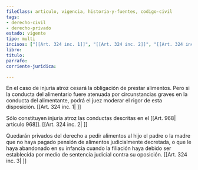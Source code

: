```yaml
---
fileClass: articulo, vigencia, historia-y-fuentes, codigo-civil
tags:
- derecho-civil
- derecho-privado
estado: vigente
tipo: multi
incisos: ["[[Art. 324 inc. 1]]", "[[Art. 324 inc. 2]]", "[[Art. 324 inc. 3]]"]
libro:
titulo:
parrafo:
corriente-juridica:

---
```

En el caso de injuria atroz cesará la obligación de prestar alimentos. Pero si la conducta del alimentario fuere atenuada por circunstancias graves en la conducta del alimentante, podrá el juez moderar el rigor de esta disposición. [[Art. 324 inc. 1| ]]

Sólo constituyen injuria atroz las conductas descritas en el [[Art. 968| artículo 968]]. [[Art. 324 inc. 2| ]]

Quedarán privados del derecho a pedir alimentos al hijo el padre o la madre que no haya pagado pensión de alimentos judicialmente decretada, o que le haya abandonado en su infancia cuando la filiación haya debido ser establecida por medio de sentencia judicial contra su oposición. [[Art. 324 inc. 3| ]]